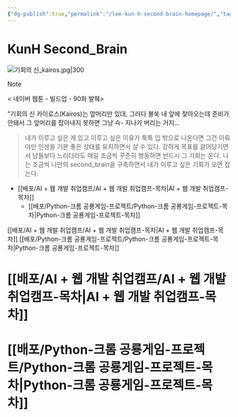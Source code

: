 ```yaml
---
{"dg-publish":true,"permalink":"/lee-kun-h-second-brain-homepage/","tags":["gardenEntry"],"noteIcon":""}
---
```


# KunH Second_Brain

![기회의 신_kairos.jpg|300](/img/user/%EC%B2%A8%EB%B6%80%ED%8C%8C%EC%9D%BC/%EA%B8%B0%ED%9A%8C%EC%9D%98%20%EC%8B%A0_kairos.jpg)

> [!NOTE]
>< 네이버 웹툰 - 빌드업 - 90화 발췌>
> 
> "기회의 신 카이로스(Kairos)는 앞머리만 있대, 그러다 불쑥 내 앞에 찾아오는데 준비가 안돼서 그 앞머리를 잡아내지 못하면 그냥 슥- 지나가 버리는 거지...


>내가 이루고 싶은 게 있고 이루고 싶은 이유가 툭툭 입 밖으로 나온다면 그건 이뤄야만 인생을 기분 좋은 상태를 유지하면서 살 수 있다. 강하게 목표를 끌어당기면서 남들보다 느리더라도 매일 조금씩 꾸준히 행동하면 반드시 그 기회는 온다. 나는 조금씩 나만의 second_brain을 구축하면서 내가 이루고 싶은 기회가 오면 잡는다.


- [[배포/AI + 웹 개발 취업캠프/AI + 웹 개발 취업캠프-목차\|AI + 웹 개발 취업캠프-목차]]
	- [[배포/Python-크롬 공룡게임-프로젝트/Python-크롬 공룡게임-프로젝트-목차\|Python-크롬 공룡게임-프로젝트-목차]]

[[배포/AI + 웹 개발 취업캠프/AI + 웹 개발 취업캠프-목차\|AI + 웹 개발 취업캠프-목차]]
	[[배포/Python-크롬 공룡게임-프로젝트/Python-크롬 공룡게임-프로젝트-목차\|Python-크롬 공룡게임-프로젝트-목차]]

# [[배포/AI + 웹 개발 취업캠프/AI + 웹 개발 취업캠프-목차\|AI + 웹 개발 취업캠프-목차]]
# [[배포/Python-크롬 공룡게임-프로젝트/Python-크롬 공룡게임-프로젝트-목차\|Python-크롬 공룡게임-프로젝트-목차]]